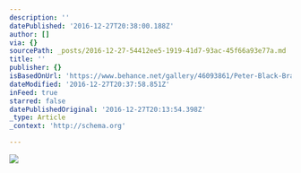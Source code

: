 ```yaml
---
description: ''
datePublished: '2016-12-27T20:38:00.188Z'
author: []
via: {}
sourcePath: _posts/2016-12-27-54412ee5-1919-41d7-93ac-45f66a93e77a.md
title: ''
publisher: {}
isBasedOnUrl: 'https://www.behance.net/gallery/46093861/Peter-Black-Branding'
dateModified: '2016-12-27T20:37:58.851Z'
inFeed: true
starred: false
datePublishedOriginal: '2016-12-27T20:13:54.398Z'
_type: Article
_context: 'http://schema.org'

---
```

![](https://the-grid-user-content.s3-us-west-2.amazonaws.com/2277174e-f7a5-4e95-a93e-ff956f809650.png)